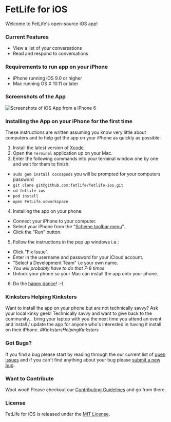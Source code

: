 # FetLife for iOS

Welcome to FetLife's open-source iOS app!

### Current Features

- View a list of your conversations
- Read and respond to conversations


### Requirements to run app on your iPhone

- iPhone running iOS 9.0 or higher
- Mac running OS X 10.11 or later


### Screenshots of the App

![Screenshots of iOS App from a iPhone 6](https://cloud.githubusercontent.com/assets/22100/14684831/a0d2c0c4-06e6-11e6-8d9a-177caf8cb410.png)


### Installing the App on your iPhone for the first time

These instructions are written assuming you know very little about computers and to help get the app on your iPhone as quickly as possible:

1. Install the latest version of [Xcode](https://itunes.apple.com/ca/app/xcode/id497799835?mt=12).
2. Open the `Terminal` application up on your Mac.
3. Enter the following commands into your terminal window one by one and wait for them to finish:
  - `sudo gem install cocoapods` you will be prompted for your computers password
  - `git clone git@github.com:fetlife/fetlife-ios.git`
  - `cd fetlife-ios`
  - `pod install`
  - `open FetLife.xcworkspace`
4. Installing the app on your phone:
  - Connect your iPhone to your computer.
  - Select your iPhone from the "[Scheme toolbar menu](https://developer.apple.com/library/ios/documentation/IDEs/Conceptual/AppDistributionGuide/Art/5_launchappondevice_2x.png)".
  - Click the "Run" button.
5. Follow the instructions in the pop up windows i.e.:
  - Click "Fix Issue".
  - Enter in the username and password for your iCloud account.
  - "Select a Development Team" i.e your own name.
  - *You will probably have to do that 7-8 times*
  - Unlock your phone so your Mac can install the app onto your phone.
6. Do the [happy dance](https://www.youtube.com/watch?v=Ckt5JgshnaA)! :-)


### Kinksters Helping Kinksters

Want to install the app on your phone but are not technically savvy? Ask your local kinky geek! Technically savvy and want to give back to the community... bring your laptop with you the next time you attend an event and install / update the app for anyone who's interested in having it install on their iPhone. *#KinkstersHelpingKinksters*


### Got Bugs?

If you find a bug please start by reading through the our current list of [open issues](https://github.com/fetlife/fetlife-ios/issues) and if you can't find anything about your bug please [submit a new bug]().


### Want to Contribute

Woot woot! Please checkout our [Contributing Guidelines](https://github.com/fetlife/fetlife-ios/blob/master/CONTRIBUTING.md) and go from there.


### License

FetLife for iOS is released under the [MIT License](http://www.opensource.org/licenses/MIT).

